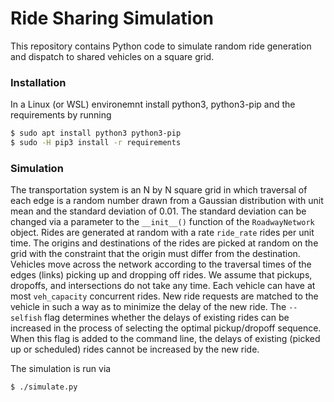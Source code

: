 # Ride Sharing Simulation

This repository contains Python code to simulate random ride
generation and dispatch to shared vehicles on a square grid.

### Installation
In a Linux (or WSL) environemnt install python3, python3-pip and the
requirements by running
```bash
$ sudo apt install python3 python3-pip
$ sudo -H pip3 install -r requirements
```

### Simulation

The transportation system is an N by N square grid in which traversal
of each edge is a random number drawn from a Gaussian distribution
with unit mean and the standard deviation of 0.01.  The standard
deviation can be changed via a parameter to the `__init__()` function
of the `RoadwayNetwork` object.  Rides are generated at random with a
rate `ride_rate` rides per unit time.  The origins and destinations of
the rides are picked at random on the grid with the constraint that
the origin must differ from the destination.  Vehicles move across the
network according to the traversal times of the edges (links) picking
up and dropping off rides.  We assume that pickups, dropoffs, and
intersections do not take any time.  Each vehicle can have at most
`veh_capacity` concurrent rides.  New ride requests are matched to the
vehicle in such a way as to minimize the delay of the new ride.  The
`--selfish` flag determines whether the delays of existing rides can
be increased in the process of selecting the optimal pickup/dropoff
sequence.  When this flag is added to the command line, the delays of
existing (picked up or scheduled) rides cannot be increased by the new
ride.

The simulation is run via
```bash
$ ./simulate.py
```
